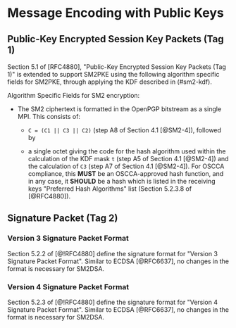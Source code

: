 # Message Encoding with Public Keys

## Public-Key Encrypted Session Key Packets (Tag 1)

Section 5.1 of [RFC4880], "Public-Key Encrypted Session Key Packets
(Tag 1)" is extended to support SM2PKE using the following
algorithm specific fields for SM2PKE, through applying the KDF described
in (#sm2-kdf).

Algorithm Specific Fields for SM2 encryption:

* The SM2 ciphertext is formatted in the OpenPGP bitstream as a single MPI.
  This consists of:

  * `C = (C1 || C3 || C2)` (step A8 of Section 4.1 [@SM2-4]), followed by

  * a single octet giving the code for the hash algorithm used within the
    calculation of the KDF mask `t` (step A5 of Section 4.1 [@SM2-4]) and the
    calculation of `C3` (step A7 of Section 4.1 [@SM2-4]).
    For OSCCA compliance, this **MUST** be an OSCCA-approved hash function, and
    in any case, it **SHOULD** be a hash which is listed in the receiving keys
    "Preferred Hash Algorithms" list (Section 5.2.3.8 of [@RFC4880]).


## Signature Packet (Tag 2)

### Version 3 Signature Packet Format

Section 5.2.2 of [@!RFC4880] define the signature format for "Version 3 Signature Packet Format".
Similar to ECDSA [@RFC6637], no changes in the format is necessary for SM2DSA.


### Version 4 Signature Packet Format

Section 5.2.3 of [@!RFC4880] define the signature format for "Version 4 Signature Packet Format".
Similar to ECDSA [@RFC6637], no changes in the format is necessary for SM2DSA.
